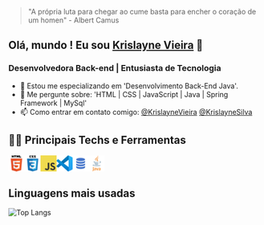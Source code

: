 
> "A própria luta para chegar ao cume basta para encher o coração de um homen" - Albert Camus

## Olá, mundo ! Eu sou [Krislayne Vieira](https://github.com/KrislayneVieira) 👋

### Desenvolvedora Back-end | Entusiasta de Tecnologia

- 🌱 Estou me especializando em 'Desenvolvimento Back-End Java'.
- 💬 Me pergunte sobre: 'HTML | CSS | JavaScript | Java | Spring Framework | MySql'
- 📫 Como entrar em contato comigo: [@KrislayneVieira](https://www.linkedin.com/in/krislayne-vieira) [@KrislayneSilva](https://mail.google.com/mail/u/0/?tab=rm&ogbl#inbox)


## 👨‍💻 Principais Techs e Ferramentas

[comment]: <> (Here you will change the badges with you favorite languages, tools and skills. Change the reference in the final url: '/html/html.png' for example.)

<img align="left" alt="HTML5" height="32" width="32" src="https://raw.githubusercontent.com/github/explore/80688e429a7d4ef2fca1e82350fe8e3517d3494d/topics/html/html.png" />
<img align="left" alt="CSS3" height="32" width="32" src="https://raw.githubusercontent.com/github/explore/80688e429a7d4ef2fca1e82350fe8e3517d3494d/topics/css/css.png" />
<img align="left" alt="JS"height="32" width="32" src="https://raw.githubusercontent.com/github/explore/80688e429a7d4ef2fca1e82350fe8e3517d3494d/topics/javascript/javascript.png" />
<img align="left" alt="VS Code"height="32" width="32" src="https://raw.githubusercontent.com/github/explore/80688e429a7d4ef2fca1e82350fe8e3517d3494d/topics/visual-studio-code/visual-studio-code.png" />
<img align="left" alt="SQL"height="32" width="32" src="https://raw.githubusercontent.com/github/explore/80688e429a7d4ef2fca1e82350fe8e3517d3494d/topics/sql/sql.png" />
<img align="left" alt="Dart"height="32" width="32" src="https://raw.githubusercontent.com/github/explore/80688e429a7d4ef2fca1e82350fe8e3517d3494d/topics/java/java.png"/>

<br>
<br/>

## Linguagens mais usadas

![Top Langs](https://github-readme-stats-git-masterrstaa-rickstaa.vercel.app/api/top-langs/?username=nayscript&layout=compact&bg_color=000000&border_color=000&title_color=D4D7DC&text_color=D4D7DC)

